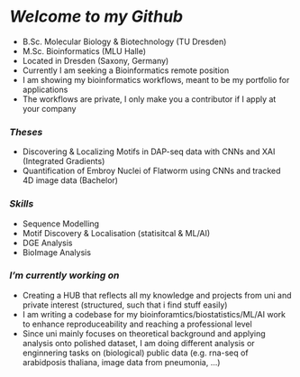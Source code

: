 # *Welcome to my Github*

- B.Sc. Molecular Biology & Biotechnology (TU Dresden)
- M.Sc. Bioinformatics (MLU Halle)
- Located in Dresden (Saxony, Germany)
- Currently I am seeking a Bioinformatics remote position
- I am showing my bioinformatics workflows, meant to be my portfolio for applications
- The workflows are private, I only make you a contributor if I apply at your company

### *Theses*
- Discovering & Localizing Motifs in DAP-seq data with CNNs and XAI (Integrated Gradients)
- Quantification of Embroy Nuclei of Flatworm using CNNs and tracked 4D image data  (Bachelor)

### *Skills*
- Sequence Modelling
- Motif Discovery & Localisation (statisitcal & ML/AI)
- DGE Analysis
- BioImage Analysis

### *I’m currently working on*
- Creating a HUB that reflects all my knowledge and projects from uni and private interest (structured, such that i find stuff easily)
- I am writing a codebase for my bioinforamtics/biostatistics/ML/AI work to enhance reproduceability and reaching a professional level
- Since uni mainly focuses on theoretical background and applying analysis onto polished dataset, I am doing different analysis or enginnering tasks on (biological) public data (e.g. rna-seq of arabidposis thaliana, image data from pneumonia, ...)





